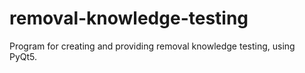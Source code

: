 # removal-knowledge-testing
Program for creating and providing removal knowledge testing, using PyQt5.
